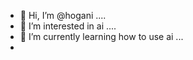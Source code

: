 - 👋 Hi, I’m @hogani ....
- 👀 I’m interested in ai ....
- 🌱 I’m currently learning how to use ai ...
- 
  

<!---
hogani/hogani is a ✨ special ✨ repository because its `README.md` (this file) appears on your GitHub profile.
You can click the Preview link to take a look at your changes.
--->
